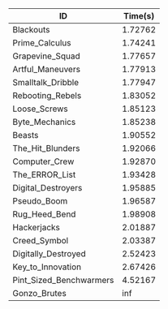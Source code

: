 |ID|Time(s)|
|-|-|
|Blackouts|1.72762|
|Prime_Calculus|1.74241|
|Grapevine_Squad|1.77657|
|Artful_Maneuvers|1.77913|
|Smalltalk_Dribble|1.77947|
|Rebooting_Rebels|1.83052|
|Loose_Screws|1.85123|
|Byte_Mechanics|1.85238|
|Beasts|1.90552|
|The_Hit_Blunders|1.92066|
|Computer_Crew|1.92870|
|The_ERROR_List|1.93428|
|Digital_Destroyers|1.95885|
|Pseudo_Boom|1.96587|
|Rug_Heed_Bend|1.98908|
|Hackerjacks|2.01887|
|Creed_Symbol|2.03387|
|Digitally_Destroyed|2.52423|
|Key_to_Innovation|2.67426|
|Pint_Sized_Benchwarmers|4.52167|
|Gonzo_Brutes|inf|
